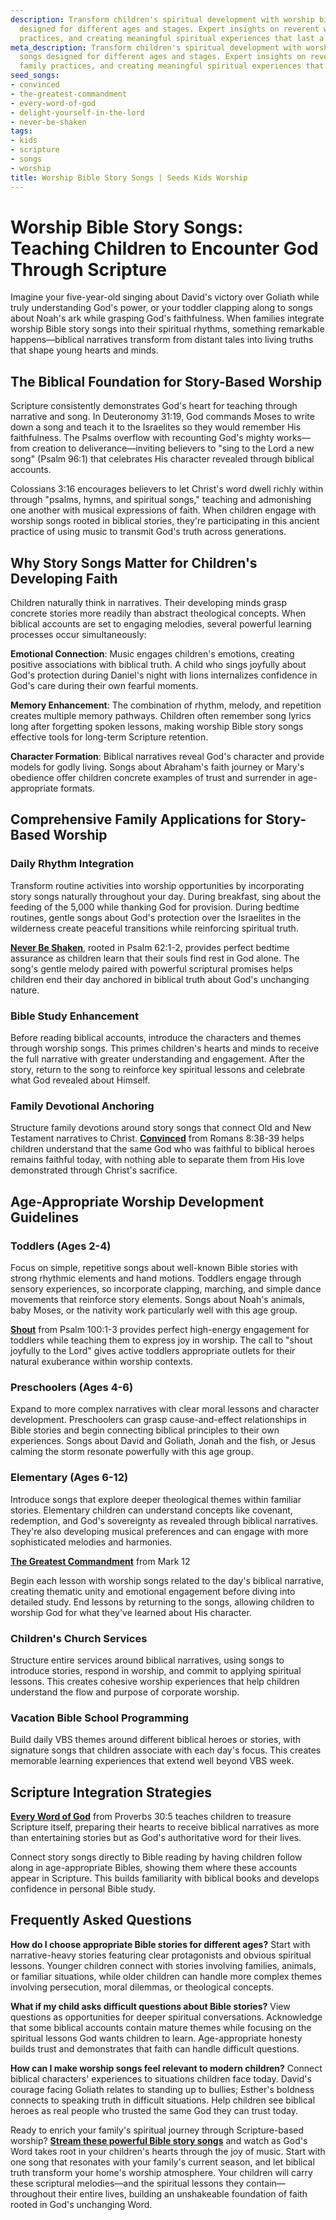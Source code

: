 ```yaml
---
description: Transform children's spiritual development with worship bible story songs
  designed for different ages and stages. Expert insights on reverent worship, family
  practices, and creating meaningful spiritual experiences that last a lifetime.
meta_description: Transform children's spiritual development with worship bible story
  songs designed for different ages and stages. Expert insights on reverent worship,
  family practices, and creating meaningful spiritual experiences that last a lifetime.
seed_songs:
- convinced
- the-greatest-commandment
- every-word-of-god
- delight-yourself-in-the-lord
- never-be-shaken
tags:
- kids
- scripture
- songs
- worship
title: Worship Bible Story Songs | Seeds Kids Worship
---
```

# Worship Bible Story Songs: Teaching Children to Encounter God Through Scripture

Imagine your five-year-old singing about David's victory over Goliath while truly understanding God's power, or your toddler clapping along to songs about Noah's ark while grasping God's faithfulness. When families integrate worship Bible story songs into their spiritual rhythms, something remarkable happens—biblical narratives transform from distant tales into living truths that shape young hearts and minds.

## The Biblical Foundation for Story-Based Worship

Scripture consistently demonstrates God's heart for teaching through narrative and song. In Deuteronomy 31:19, God commands Moses to write down a song and teach it to the Israelites so they would remember His faithfulness. The Psalms overflow with recounting God's mighty works—from creation to deliverance—inviting believers to "sing to the Lord a new song" (Psalm 96:1) that celebrates His character revealed through biblical accounts.

Colossians 3:16 encourages believers to let Christ's word dwell richly within through "psalms, hymns, and spiritual songs," teaching and admonishing one another with musical expressions of faith. When children engage with worship songs rooted in biblical stories, they're participating in this ancient practice of using music to transmit God's truth across generations.

## Why Story Songs Matter for Children's Developing Faith

Children naturally think in narratives. Their developing minds grasp concrete stories more readily than abstract theological concepts. When biblical accounts are set to engaging melodies, several powerful learning processes occur simultaneously:

**Emotional Connection**: Music engages children's emotions, creating positive associations with biblical truth. A child who sings joyfully about God's protection during Daniel's night with lions internalizes confidence in God's care during their own fearful moments.

**Memory Enhancement**: The combination of rhythm, melody, and repetition creates multiple memory pathways. Children often remember song lyrics long after forgetting spoken lessons, making worship Bible story songs effective tools for long-term Scripture retention.

**Character Formation**: Biblical narratives reveal God's character and provide models for godly living. Songs about Abraham's faith journey or Mary's obedience offer children concrete examples of trust and surrender in age-appropriate formats.

## Comprehensive Family Applications for Story-Based Worship

### Daily Rhythm Integration

Transform routine activities into worship opportunities by incorporating story songs naturally throughout your day. During breakfast, sing about the feeding of the 5,000 while thanking God for provision. During bedtime routines, gentle songs about God's protection over the Israelites in the wilderness create peaceful transitions while reinforcing spiritual truth.

**[Never Be Shaken](https://seedskidsworship.com/product/never-be-shaken-psalm-621-2-2/)**, rooted in Psalm 62:1-2, provides perfect bedtime assurance as children learn that their souls find rest in God alone. The song's gentle melody paired with powerful scriptural promises helps children end their day anchored in biblical truth about God's unchanging nature.

### Bible Study Enhancement

Before reading biblical accounts, introduce the characters and themes through worship songs. This primes children's hearts and minds to receive the full narrative with greater understanding and engagement. After the story, return to the song to reinforce key spiritual lessons and celebrate what God revealed about Himself.

### Family Devotional Anchoring

Structure family devotions around story songs that connect Old and New Testament narratives to Christ. **[Convinced](https://seedskidsworship.com/product/convinced-romans-838-39-3/)** from Romans 8:38-39 helps children understand that the same God who was faithful to biblical heroes remains faithful today, with nothing able to separate them from His love demonstrated through Christ's sacrifice.

## Age-Appropriate Worship Development Guidelines

### Toddlers (Ages 2-4)

Focus on simple, repetitive songs about well-known Bible stories with strong rhythmic elements and hand motions. Toddlers engage through sensory experiences, so incorporate clapping, marching, and simple dance movements that reinforce story elements. Songs about Noah's animals, baby Moses, or the nativity work particularly well with this age group.

**[Shout](https://seedskidsworship.com/product/shout-psalm-1001-3/)** from Psalm 100:1-3 provides perfect high-energy engagement for toddlers while teaching them to express joy in worship. The call to "shout joyfully to the Lord" gives active toddlers appropriate outlets for their natural exuberance within worship contexts.

### Preschoolers (Ages 4-6)

Expand to more complex narratives with clear moral lessons and character development. Preschoolers can grasp cause-and-effect relationships in Bible stories and begin connecting biblical principles to their own experiences. Songs about David and Goliath, Jonah and the fish, or Jesus calming the storm resonate powerfully with this age group.

### Elementary (Ages 6-12)

Introduce songs that explore deeper theological themes within familiar stories. Elementary children can understand concepts like covenant, redemption, and God's sovereignty as revealed through biblical narratives. They're also developing musical preferences and can engage with more sophisticated melodies and harmonies.

**[The Greatest Commandment](https://seedskidsworship.com/product/greatest-commandment-mark-1230-31-2/)** from Mark 12

Begin each lesson with worship songs related to the day's biblical narrative, creating thematic unity and emotional engagement before diving into detailed study. End lessons by returning to the songs, allowing children to worship God for what they've learned about His character.

### Children's Church Services

Structure entire services around biblical narratives, using songs to introduce stories, respond in worship, and commit to applying spiritual lessons. This creates cohesive worship experiences that help children understand the flow and purpose of corporate worship.

### Vacation Bible School Programming

Build daily VBS themes around different biblical heroes or stories, with signature songs that children associate with each day's focus. This creates memorable learning experiences that extend well beyond VBS week.

## Scripture Integration Strategies

**[Every Word of God](https://seedskidsworship.com/product/every-word-of-god-proverbs-305-2/)** from Proverbs 30:5 teaches children to treasure Scripture itself, preparing their hearts to receive biblical narratives as more than entertaining stories but as God's authoritative word for their lives.

Connect story songs directly to Bible reading by having children follow along in age-appropriate Bibles, showing them where these accounts appear in Scripture. This builds familiarity with biblical books and develops confidence in personal Bible study.

## Frequently Asked Questions

**How do I choose appropriate Bible stories for different ages?**
Start with narrative-heavy stories featuring clear protagonists and obvious spiritual lessons. Younger children connect with stories involving families, animals, or familiar situations, while older children can handle more complex themes involving persecution, moral dilemmas, or theological concepts.

**What if my child asks difficult questions about Bible stories?**
View questions as opportunities for deeper spiritual conversations. Acknowledge that some biblical accounts contain mature themes while focusing on the spiritual lessons God wants children to learn. Age-appropriate honesty builds trust and demonstrates that faith can handle difficult questions.

**How can I make worship songs feel relevant to modern children?**
Connect biblical characters' experiences to situations children face today. David's courage facing Goliath relates to standing up to bullies; Esther's boldness connects to speaking truth in difficult situations. Help children see biblical heroes as real people who trusted the same God they can trust today.

Ready to enrich your family's spiritual journey through Scripture-based worship? **[Stream these powerful Bible story songs](https://seedskidsworship.com/)** and watch as God's Word takes root in your children's hearts through the joy of music. Start with one song that resonates with your family's current season, and let biblical truth transform your home's worship atmosphere. Your children will carry these scriptural melodies—and the spiritual lessons they contain—throughout their entire lives, building an unshakeable foundation of faith rooted in God's unchanging Word.

<script type="application/ld+json">
{
  "@context": "https://schema.org",
  "@type": "Article",
  "headline": "Worship Bible Story Songs",
  "author": {
    "@type": "Organization",
    "name": "Seeds Kids Worship"
  },
  "publisher": {
    "@type": "Organization",
    "name": "Seeds Kids Worship",
    "logo": {
      "@type": "ImageObject",
      "url": "https://seedskidsworship.com/logo.png"
    }
  },
  "datePublished": "2025-09-08T13:38:17.336088",
  "dateModified": "2025-09-08T13:38:17.336118",
  "description": "Transform children's spiritual development with worship bible story songs designed for different ages and stages. Expert insights on reverent worship, family pr",
  "mainEntityOfPage": {
    "@type": "WebPage",
    "@id": "https://seedskidsworship.com/activities/worship-bible-story-songs/"
  }
}
</script>

<script type="application/ld+json">
{
  "@context": "https://schema.org",
  "@type": "Product",
  "name": "Convinced",
  "description": "A powerful Scripture song from Romans 8:38-39 declaring God's unshakeable love reminding children that nothing can separate them from Christ's love. Features inspiring cross imagery and impactful contemporary worship style.",
  "url": "https://seedskidsworship.com/product/convinced-romans-838-39-3/",
  "brand": {
    "@type": "Brand",
    "name": "Seeds Kids Worship"
  },
  "category": "Children's Christian Music",
  "album": "Seeds of Courage"
}
</script>

<script type="application/ld+json">
{
  "@context": "https://schema.org",
  "@type": "Product",
  "name": "The Greatest Commandment",
  "description": "A song about loving God and loving your neighbor",
  "url": "https://seedskidsworship.com/product/greatest-commandment-mark-1230-31-2/",
  "brand": {
    "@type": "Brand",
    "name": "Seeds Kids Worship"
  },
  "category": "Children's Christian Music",
  "album": "Seeds of Purpose"
